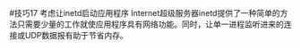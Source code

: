 #技巧17 考虑让inetd启动应用程序
Internet超级服务器inetd提供了一种简单的方法只需要少量的工作就使应用程序具有网络功能。同时，让单一进程监听进来的连接或UDP数据报有助于节省内存。
